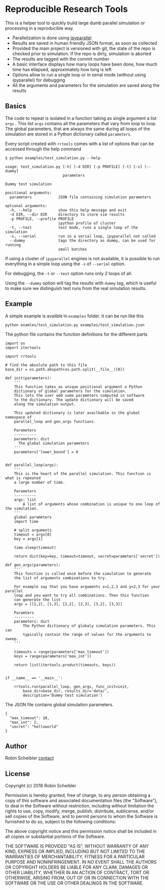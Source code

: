 Reproducible Research Tools
===========================

This is a helper tool to quickly build large dumb parallel simulation or
processing in a reproducible way.

* Parallelization is done using [ipyparallel](http://ipyparallel.readthedocs.io/en/latest/)
* Results are saved in human friendly JSON format, as soon as collected
* Provided the main project is versioned with git, the state of the repo
  is checked prior to simulation. If the repo is dirty, simulation is aborted
* The results are tagged with the commit number
* A basic interface displays how many loops have been done, how much time has ellapsed,
  approximately how long is left
* Options allow to run a single loop or in serial mode (without using ipyparallel)
  for debugging
* All the arguments and parameters for the simulation are saved along the results

Basics
------

The code to repeat is isolated in a function taking as single argument a list `args` .
This list `args` contains all the parameters that vary from loop to loop. The global
parameters, that are always the same during all loops of the simulation are stored in
a Python dictionary called `parameters`.

Every script created with `rrtools` comes with a list of options that can be
accessed through the help command

    $ python examples/test_simulation.py --help

    usage: test_simulation.py [-h] [-d DIR] [-p PROFILE] [-t] [-s] [--dummy]
                              parameters

    Dummy test simulation

    positional arguments:
      parameters            JSON file containing simulation parameters

    optional arguments:
      -h, --help            show this help message and exit
      -d DIR, --dir DIR     directory to store sim results
      -p PROFILE, --profile PROFILE
                            ipython profile of cluster
      -t, --test            test mode, runs a single loop of the simulation
      -s, --serial          run in a serial loop, ipyparallel not called
      --dummy               tags the directory as dummy, can be used for running
                            small batches

If using a cluster of `ipyparallel` engines is not available, it is possible
to run everything in a simple loop using the `-s` of `--serial` option.

For debugging, the `-t` or `--test` option runs only 2 loops of all.

Using the `--dummy` option will tag the results with `dummy` tag, which
is useful to make sure we distinguish test runs from the real simulation
results.

Example
-------

A simple example is availble in `examples` folder. It can be run like this

    python examles/test_simulation.py examples/test_simulation.json

The python file contains the function definitions for the different parts

    import os
    import itertools

    import rrtools

    # find the absolute path to this file
    base_dir = os.path.abspath(os.path.split(__file__)[0])

    def init(parameters):
        '''
        This function takes as unique positional argument a Python
        dictionary of global parameters for the simulation.
        This lets the user add some parameters computed in software
        to the dictionary. The update dictionary will be saved
        along the simulation output.

        This updated dictionary is later availbable in the global namespace of
        parallel_loop and gen_args functions.

        Parameters
        ----------
        parameters: dict
          The global simulation parameters
        '''
        parameters['lower_bound'] = 0


    def parallel_loop(args):
        '''
        This is the heart of the parallel simulation. This function is what is repeated
        a large number of time.

        Parameters
        ----------
        args: list
            A list of arguments whose combination is unique to one loop of the simulation.
        '''
        global parameters
        import time

        # split arguments
        timeout = args[0]
        key = args[1]

        time.sleep(timeout)
        
        return dict(key=key, timeout=timeout, secret=parameters['secret'])

    def gen_args(parameters):
        '''
        This function is called once before the simulation to generate
        the list of arguments combinations to try.

        For example say that you have arguments x=1,2,3 and y=2,3 for your parallel
        loop and you want to try all combinations. Then this function
        can generate the list
        args = [[1,2], [1,3], [2,2], [2,3], [3,2], [3,3]]

        Paramters
        ---------
        parameters: dict
            The Python dictionary of globaly simulation parameters. This can
            typically contain the range of values for the arguments to sweep.
        '''

        timeouts = range(parameters['max_timeout'])
        keys = range(parameters['max_int'])

        return list(itertools.product(timeouts, keys))


    if __name__ == '__main__':

        rrtools.run(parallel_loop, gen_args, func_init=init,
            base_dir=base_dir, results_dir='data/',
            description='Dummy test simulation')


The JSON file contains global simulation parameters.

    {
      "max_timeout": 10,
      "max_int": 2,
      "secret": "helloworld"
    }


Author
------

Robin Scheibler [contact](mailto://fakufaku@gmail.com)

License
-------

Copyright (c) 2018 Robin Scheibler

Permission is hereby granted, free of charge, to any person obtaining a copy of
this software and associated documentation files (the "Software"), to deal in
the Software without restriction, including without limitation the rights to
use, copy, modify, merge, publish, distribute, sublicense, and/or sell copies
of the Software, and to permit persons to whom the Software is furnished to do
so, subject to the following conditions:

The above copyright notice and this permission notice shall be included in all
copies or substantial portions of the Software.

THE SOFTWARE IS PROVIDED "AS IS", WITHOUT WARRANTY OF ANY KIND, EXPRESS OR
IMPLIED, INCLUDING BUT NOT LIMITED TO THE WARRANTIES OF MERCHANTABILITY,
FITNESS FOR A PARTICULAR PURPOSE AND NONINFRINGEMENT. IN NO EVENT SHALL THE
AUTHORS OR COPYRIGHT HOLDERS BE LIABLE FOR ANY CLAIM, DAMAGES OR OTHER
LIABILITY, WHETHER IN AN ACTION OF CONTRACT, TORT OR OTHERWISE, ARISING FROM,
OUT OF OR IN CONNECTION WITH THE SOFTWARE OR THE USE OR OTHER DEALINGS IN THE
SOFTWARE.
